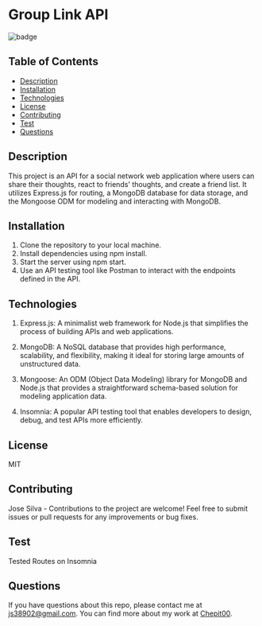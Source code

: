 # Group Link API

![badge](https://img.shields.io/badge/license-MIT-blue.svg)

## Table of Contents

- [Description](#description)
- [Installation](#installation)
- [Technologies](#technologies)
- [License](#license)
- [Contributing](#contributing)
- [Test](#test)
- [Questions](#questions)

## Description

This project is an API for a social network web application where users can share their thoughts, react to friends' thoughts, and create a friend list. It utilizes Express.js for routing, a MongoDB database for data storage, and the Mongoose ODM for modeling and interacting with MongoDB.

## Installation

1. Clone the repository to your local machine.
2. Install dependencies using npm install.
3. Start the server using npm start.
4. Use an API testing tool like Postman to interact with the endpoints defined in the API.

## Technologies

1. Express.js: A minimalist web framework for Node.js that simplifies the process of building APIs and web applications.

2. MongoDB: A NoSQL database that provides high performance, scalability, and flexibility, making it ideal for storing large amounts of unstructured data.

3. Mongoose: An ODM (Object Data Modeling) library for MongoDB and Node.js that provides a straightforward schema-based solution for modeling application data.

4. Insomnia: A popular API testing tool that enables developers to design, debug, and test APIs more efficiently.

## License

MIT

## Contributing

Jose Silva - Contributions to the project are welcome! Feel free to submit issues or pull requests for any improvements or bug fixes.

## Test

Tested Routes on Insomnia

## Questions

If you have questions about this repo, please contact me at js38902@gmail.com. You can find more about my work at [Chepit00](https://github.com/Chepit00/).
